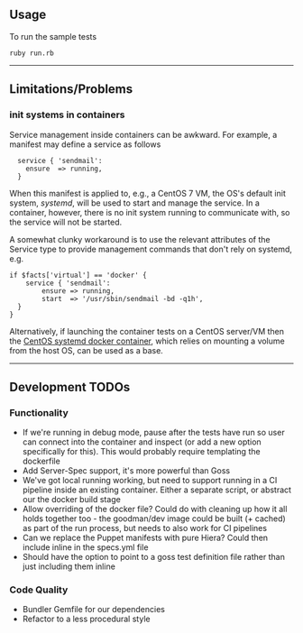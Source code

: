 ## Usage

To run the sample tests
```
ruby run.rb
```

---

## Limitations/Problems
### init systems in containers
Service management inside containers can be awkward. For example, a manifest may define a service as follows
```puppet
  service { 'sendmail':
    ensure  => running,
  }
```
When this manifest is applied to, e.g., a CentOS 7 VM, the OS's default init system, *systemd*, will be used to start and manage the service. In a container, however, there is no init system running to communicate with, so the service will not be started.

A somewhat clunky workaround is to use the relevant attributes of the Service type to provide management commands that don't rely on systemd, e.g.
```puppet
if $facts['virtual'] == 'docker' {
    service { 'sendmail':
        ensure => running,
        start  => '/usr/sbin/sendmail -bd -q1h',
  }
}
```
Alternatively, if launching the container tests on a CentOS server/VM then the [CentOS systemd docker container](https://hub.docker.com/r/centos/systemd), which relies on mounting a volume from the host OS, can be used as a base.

---

## Development TODOs
### Functionality
- If we're running in debug mode, pause after the tests have run so user can connect into the container and inspect (or add a new option specifically for this). This would probably require templating the dockerfile
- Add Server-Spec support, it's more powerful than Goss
- We've got local running working, but need to support running in a CI pipeline inside an existing container. Either a separate script, or abstract our the docker build stage
- Allow overriding of the docker file? Could do with cleaning up how it all holds together too - the goodman/dev image could be built (+ cached) as part of the run process, but needs to also work for CI pipelines
- Can we replace the Puppet manifests with pure Hiera? Could then include inline in the specs.yml file
- Should have the option to point to a goss test definition file rather than just including them inline
### Code Quality
- Bundler Gemfile for our dependencies
- Refactor to a less procedural style